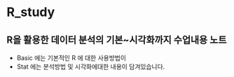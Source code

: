 # R_study
## R을 활용한 데이터 분석의 기본~시각화까지 수업내용 노트
- Basic 에는 기본적인 R 에 대한 사용방법이
- Stat 에는 분석방법 및 시각화에대한 내용이 담겨있습니다.
